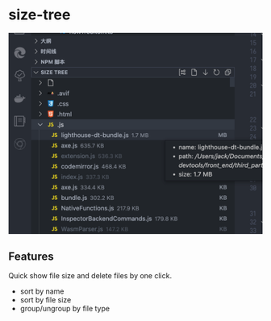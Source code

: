 # size-tree

![preview](images/preview.png)
## Features

Quick show file size and delete files by one click.

- sort by name
- sort by file size
- group/ungroup by file type
